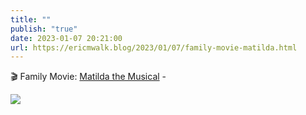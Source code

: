 ```yaml
---
title: ""
publish: "true"
date: 2023-01-07 20:21:00
url: https://ericmwalk.blog/2023/01/07/family-movie-matilda.html
---
```

🎬 Family Movie: [Matilda the Musical](https://www.imdb.com/title/tt3447590/) -

![](https://ericmwalk.blog/uploads/2023/2c50da2800.jpg)